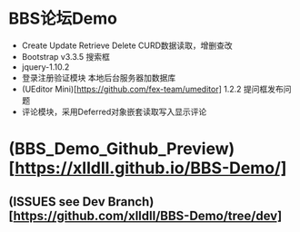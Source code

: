 # BBS论坛Demo
- Create Update Retrieve Delete CURD数据读取，增删查改
- Bootstrap v3.3.5 搜索框
- jquery-1.10.2
- 登录注册验证模块 本地后台服务器加数据库
- (UEditor Mini)[https://github.com/fex-team/umeditor] 1.2.2 提问框发布问题
- 评论模块，采用Deferred对象嵌套读取写入显示评论

# (BBS_Demo_Github_Preview)[https://xlldll.github.io/BBS-Demo/]

## (ISSUES see Dev Branch)[https://github.com/xlldll/BBS-Demo/tree/dev]

